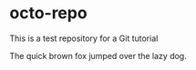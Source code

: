 octo-repo
=========

This is a test repository for a Git tutorial

The quick brown fox jumped over the lazy dog.
